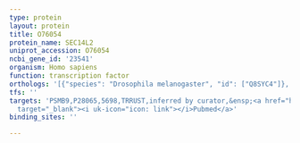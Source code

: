 ```yaml
---
type: protein
layout: protein
title: O76054
protein_name: SEC14L2
uniprot_accession: O76054
ncbi_gene_id: '23541'
organism: Homo sapiens
function: transcription factor
orthologs: '[{"species": "Drosophila melanogaster", "id": ["Q8SYC4"]}, {"species": "Mus musculus", "id": ["Q99J08"]}, {"species": "Rattus norvegicus", "id": ["Q5EBD0"]}]'
tfs: ''
targets: 'PSMB9,P28065,5698,TRRUST,inferred by curator,&ensp;<a href="https://www.ncbi.nlm.nih.gov/pubmed/?term=7699330%5Buid%5D+OR+29087512%5Buid%5D"
  target="_blank"><i uk-icon="icon: link"></i>Pubmed</a>'
binding_sites: ''

---
```

